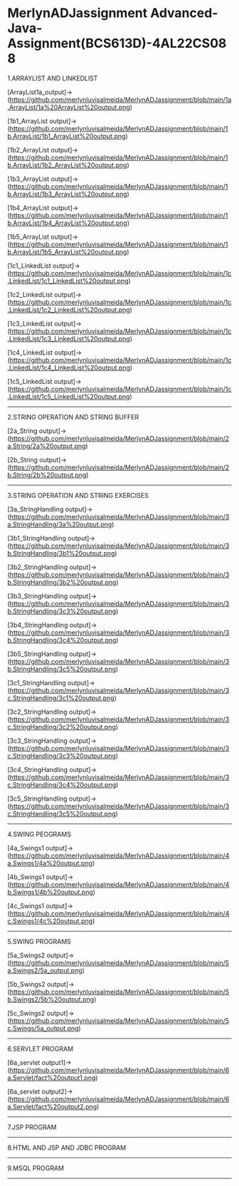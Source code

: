 # MerlynADJassignment Advanced-Java-Assignment(BCS613D)-4AL22CS088
1.ARRAYLIST AND LINKEDLIST

[ArrayList1a_output]->(https://github.com/merlynluvisalmeida/MerlynADJassignment/blob/main/1a.ArrayList/1a%20ArrayList%20output.png)

[1b1_ArrayList output]->(https://github.com/merlynluvisalmeida/MerlynADJassignment/blob/main/1b.ArrayList/1b1_ArrayList%20output.png)

[1b2_ArrayList output]->(https://github.com/merlynluvisalmeida/MerlynADJassignment/blob/main/1b.ArrayList/1b2_ArrayList%20output.png)

[1b3_ArrayList output]->(https://github.com/merlynluvisalmeida/MerlynADJassignment/blob/main/1b.ArrayList/1b3_ArrayList%20output.png)

[1b4_ArrayList output]->(https://github.com/merlynluvisalmeida/MerlynADJassignment/blob/main/1b.ArrayList/1b4_ArrayList%20output.png)

[1b5_ArrayList output]->(https://github.com/merlynluvisalmeida/MerlynADJassignment/blob/main/1b.ArrayList/1b5_ArrayList%20output.png)

[1c1_LinkedList output]->(https://github.com/merlynluvisalmeida/MerlynADJassignment/blob/main/1c.LinkedList/1c1_LinkedList%20output.png)

[1c2_LinkedList output]->(https://github.com/merlynluvisalmeida/MerlynADJassignment/blob/main/1c.LinkedList/1c2_LinkedList%20output.png)

[1c3_LinkedList output]->(https://github.com/merlynluvisalmeida/MerlynADJassignment/blob/main/1c.LinkedList/1c3_LinkedList%20output.png)

[1c4_LinkedList output]->(https://github.com/merlynluvisalmeida/MerlynADJassignment/blob/main/1c.LinkedList/1c4_LinkedList%20output.png)

[1c5_LinkedList output]->(https://github.com/merlynluvisalmeida/MerlynADJassignment/blob/main/1c.LinkedList/1c5_LinkedList%20output.png)
____________________________________________________________________________________________________________________________
2.STRING OPERATION AND STRING BUFFER

[2a_String output]->(https://github.com/merlynluvisalmeida/MerlynADJassignment/blob/main/2a.String/2a%20output.png)

[2b_String output]->(https://github.com/merlynluvisalmeida/MerlynADJassignment/blob/main/2b.String/2b%20output.png)

____________________________________________________________________________________________________________________________
3.STRING OPERATION AND STRING EXERCISES

[3a_StringHandling output]->(https://github.com/merlynluvisalmeida/MerlynADJassignment/blob/main/3a.StringHandling/3a%20output.png)

[3b1_StringHandling output]->(https://github.com/merlynluvisalmeida/MerlynADJassignment/blob/main/3b.StringHandling/3b1%20output.png)

[3b2_StringHandling output]->(https://github.com/merlynluvisalmeida/MerlynADJassignment/blob/main/3b.StringHandling/3b2%20output.png)

[3b3_StringHandling output]->(https://github.com/merlynluvisalmeida/MerlynADJassignment/blob/main/3b.StringHandling/3c3%20output.png)

[3b4_StringHandling output]->(https://github.com/merlynluvisalmeida/MerlynADJassignment/blob/main/3b.StringHandling/3c4%20output.png)

[3b5_StringHandling output]->(https://github.com/merlynluvisalmeida/MerlynADJassignment/blob/main/3b.StringHandling/3c5%20output.png)

[3c1_StringHandling output]->(https://github.com/merlynluvisalmeida/MerlynADJassignment/blob/main/3c.StringHandling/3c1%20output.png)

[3c2_StringHandling output]->(https://github.com/merlynluvisalmeida/MerlynADJassignment/blob/main/3c.StringHandling/3c2%20output.png)

[3c3_StringHandling output]->(https://github.com/merlynluvisalmeida/MerlynADJassignment/blob/main/3c.StringHandling/3c3%20output.png)

[3c4_StringHandling output]->(https://github.com/merlynluvisalmeida/MerlynADJassignment/blob/main/3c.StringHandling/3c4%20output.png)

[3c5_StringHandling output]->(https://github.com/merlynluvisalmeida/MerlynADJassignment/blob/main/3c.StringHandling/3c5%20output.png)
____________________________________________________________________________________________________________________________
4.SWING PEOGRAMS

[4a_Swings1 output]->(https://github.com/merlynluvisalmeida/MerlynADJassignment/blob/main/4a.Swings1/4a%20output.png)

[4b_Swings1 output]->(https://github.com/merlynluvisalmeida/MerlynADJassignment/blob/main/4b.Swings1/4b%20output.png)

[4c_Swings1 output]->(https://github.com/merlynluvisalmeida/MerlynADJassignment/blob/main/4c.Swings1/4c%20output.png)
____________________________________________________________________________________________________________________________
5.SWING PROGRAMS

[5a_Swings2 output]->(https://github.com/merlynluvisalmeida/MerlynADJassignment/blob/main/5a.Swings2/5a_output.png)

[5b_Swings2 output]->(https://github.com/merlynluvisalmeida/MerlynADJassignment/blob/main/5b.Swings2/5b%20output.png)

[5c_Swings2 output]->(https://github.com/merlynluvisalmeida/MerlynADJassignment/blob/main/5c.Swings/5a_output.png)

_____________________________________________________________________________________________________________________________
6.SERVLET PROGRAM

[6a_servlet output1]->(https://github.com/merlynluvisalmeida/MerlynADJassignment/blob/main/6a.Servlet/fact%20output1.png)

[6a_servlet output2]->(https://github.com/merlynluvisalmeida/MerlynADJassignment/blob/main/6a.Servlet/fact%20output2.png)
_____________________________________________________________________________________________________________________________
7.JSP PROGRAM
_____________________________________________________________________________________________________________________________
8.HTML AND JSP AND JDBC PROGRAM
_____________________________________________________________________________________________________________________________
9.MSQL PROGRAM
_____________________________________________________________________________________________________________________________
